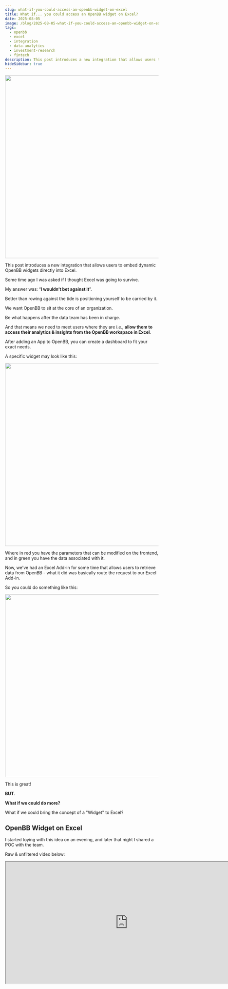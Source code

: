 ```yaml
---
slug: what-if-you-could-access-an-openbb-widget-on-excel
title: What if... you could access an OpenBB widget on Excel?
date: 2025-08-05
image: /blog/2025-08-05-what-if-you-could-access-an-openbb-widget-on-excel
tags:
  - openbb
  - excel
  - integration
  - data-analytics
  - investment-research
  - fintech
description: This post introduces a new integration that allows users to embed dynamic OpenBB widgets directly into Excel.
hideSidebar: true
---
```


<p align="center">
    <img width="600" src="/blog/
    2025-08-05-what-if-you-could-access-an-openbb-widget-on-excel.png" />
</p>

This post introduces a new integration that allows users to embed dynamic OpenBB widgets directly into Excel.

<!-- truncate -->

<div style={{borderTop: '1px solid #0088CC', margin: '1.5em 0'}} />

Some time ago I was asked if I thought Excel was going to survive.

My answer was: “**I wouldn’t bet against it**”.

Better than rowing against the tide is positioning yourself to be carried by it.

We want OpenBB to sit at the core of an organization.

Be what happens after the data team has been in charge.

And that means we need to meet users where they are i.e., **allow them to access their analytics & insights from the OpenBB workspace in Excel**.

After adding an App to OpenBB, you can create a dashboard to fit your exact needs.

A specific widget may look like this:

<p align="center">
    <img width="600" src="/blog/
    2025-08-05-what-if-you-could-access-an-openbb-widget-on-excel_1.png" />
</p>

Where in red you have the parameters that can be modified on the frontend, and in green you have the data associated with it.

Now, we've had an Excel Add-in for some time that allows users to retrieve data from OpenBB - what it did was basically route the request to our Excel Add-in.

So you could do something like this:

<p align="center">
    <img width="600" src="/blog/
    2025-08-05-what-if-you-could-access-an-openbb-widget-on-excel_2.png" />
</p>

This is great!

**BUT**.

**What if we could do more?**

What if we could bring the concept of a "Widget" to Excel?

## OpenBB Widget on Excel

I started toying with this idea on an evening, and later that night I shared a POC with the team.

Raw & unfiltered video below:

<div className="flex place-items-center justify-center items-center rounded-sm mx-auto">
    <iframe
        src="https://www.youtube.com/embed/XNAVGyiYT8s?si=RPEe3VIkMbYYtd8g"
        width="800"
        height="400"
    />
</div>

<br />

### Implicit vs Explicit

Here’s what the POC entailed in a nutshell:

<p align="center">
    <img width="600" src="/blog/
    2025-08-05-what-if-you-could-access-an-openbb-widget-on-excel_3.png" />
</p>

I created a distinction between "**implicit**" and "**explicit**".

"**Implicit**" is what I shared at the start of this post, where the parameters are in the formula. This is great, but for someone who just copy-pastes the formula, they don’t have visibility into which parameters are actually returning the data they're looking at.

This is where the "**explicit**" concept comes in, mimicking an OpenBB widget.

<p align="center">
    <img width="600" src="/blog/
    2025-08-05-what-if-you-could-access-an-openbb-widget-on-excel_4.png" />
</p>

So, when you copy-paste into Excel, this is what you get out-of-the-box.

<p align="center">
    <img width="600" src="/blog/
    2025-08-05-what-if-you-could-access-an-openbb-widget-on-excel_5.png" />
</p>

Notice the analogy with an OpenBB widget, users can modify parameters and have the latest data fetched automatically. All achieved programmatically.

**But we didn’t stop here**.

The next question we asked ourselves was - if a user wants to visualize a particular OpenBB widget on Excel, why wouldn’t they be interested in visualizing an OpenBB App?

So, we made it possible for a user to export a dashboard to Excel in 3 formats:

- **Static** - where the data is what is available, your typical exporting
- **Dynamic** - where it relies on the Excel Add-in for the formula
  - **Implicit** - with parameters within the formula
  - **Explicit** - with parameters in the cells above

I’m genuinely excited about this one.

If this sounds like something your firm would be interested in, feel free to reach out.

With the platform’s integration with data sources like FRED, BLS, IMF, and more, there’s a lot of data that could be available in Excel out of the box. More on this coming soon.

A few weeks later I added a Polymarket app to OpenBB and then showed that I had immediate access to it on Excel, check it out below:

<div className="flex place-items-center justify-center items-center rounded-sm mx-auto">
    <iframe
        src="https://www.youtube.com/embed/Wfjpwgglw40?si=eo-Ll4nNrxIoGH7L"
        width="800"
        height="400"
    />
</div>

<br />

Any feedback let me know!

